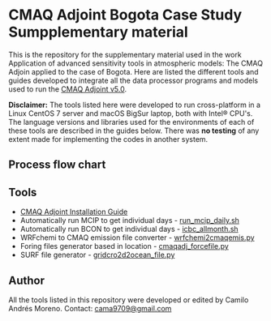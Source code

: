 # CMAQ Adjoint Bogota Case Study <br>Sumpplementary material </font> 

This is the repository for the supplementary material used in the work Application of advanced sensitivity tools in atmospheric models: The CMAQ Adjoin applied to the case of Bogota. Here are listed the different tools and guides developed to integrate all the data processor programs and models used to run the [CMAQ Adjoint v5.0](https://gmd.copernicus.org/articles/13/2925/2020/).

**Disclaimer:** The tools listed here were developed to run cross-platform in a Linux CentOS 7 server and macOS BigSur laptop, both with Intel® CPU's. The language versions and libraries used for the environments of each of these tools are described in the guides below. There was **no testing** of any extent made for implementing the codes in another system.

## Process flow chart

<!--TODO: poner el flowchart -->

## Tools

- [CMAQ Adjoint Installation Guide](https://github.com/kamitoteles/CMAQ_Installation_tutorial)
- Automatically run MCIP to get individual days - [run_mcip_daily.sh](../mcip)
- Automatically run BCON to get individual days - [icbc_allmonth.sh](../bcon)
- WRFchemi to CMAQ emission file converter - [wrfchemi2cmaqemis.py](https://github.com/kamitoteles/Mozart2CMAQemis)
- Foring files generator based in location - [cmaqadj_forcefile.py](https://github.com/kamitoteles/Forcingfile_generator_CMAQ_adj_v4.5)
- SURF file generator - [gridcro2d2ocean_file.py](https://github.com/kamitoteles/GRIDCRO2D_to_OCEAN)

## Author

All the tools listed in this repository were developed or edited by Camilo Andrés Moreno. Contact: cama9709@gmail.com
